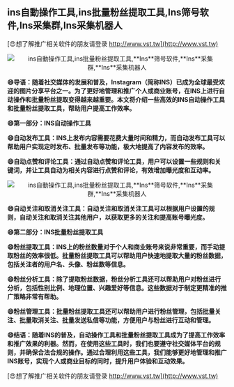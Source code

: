 ## **ins自動操作工具,ins批量粉丝提取工具,**Ins**筛号软件,**Ins**采集群,**Ins**采集机器人**

[😍想了解推广相关软件的朋友请登录 http://www.vst.tw](http://www.vst.tw)

 <center><img src="https://vst.tw/MP4/tuiguang/png/7.png" alt="ins自動操作工具,ins批量粉丝提取工具,**Ins**筛号软件,**Ins**采集群,**Ins**采集机器人"></center>

**😄导语：随着社交媒体的发展和普及，**Ins**tagram（简称INS）已成为全球最受欢迎的图片分享平台之一。为了更好地管理和推广个人或商业账号，在INS上进行自动操作和批量粉丝提取变得越来越重要。本文将介绍一些高效的INS自动操作工具和批量粉丝提取工具，帮助用户提高工作效率。**

**😄第一部分：INS自动操作工具**

**😄自动发布工具：INS上发布内容需要花费大量时间和精力，而自动发布工具可以帮助用户实现定时发布、批量发布等功能，极大地提高了内容发布的效率。**

**😄自动点赞和评论工具：通过自动点赞和评论工具，用户可以设置一些规则和关键词，并让工具自动为相关内容进行点赞和评论，有效增加曝光度和互动率。**

 <center><img src="https://vst.tw/MP4/tuiguang/png/5.png" alt="ins自動操作工具,ins批量粉丝提取工具,**Ins**筛号软件,**Ins**采集群,**Ins**采集机器人"></center>

**😄自动关注和取消关注工具：自动关注和取消关注工具可以根据用户设置的规则，自动关注和取消关注其他用户，以获取更多的关注和提高账号曝光度。**

**😄第二部分：INS批量粉丝提取工具**

**😄粉丝提取工具：INS上的粉丝数量对于个人和商业账号来说非常重要，而手动提取粉丝的效率很低。批量粉丝提取工具可以帮助用户快速地提取大量的粉丝数据，包括关注者的用户名、头像、粉丝数等信息。**

**😄粉丝分析工具：除了提取粉丝数据，粉丝分析工具还可以帮助用户对粉丝进行分析，包括性别比例、地理位置、兴趣爱好等信息。这些数据对于制定更精准的推广策略非常有帮助。**

**😄粉丝管理工具：批量粉丝提取工具还可以帮助用户进行粉丝管理，包括批量关注、批量取消关注、批量发送私信等功能，方便用户与粉丝进行互动和管理。**

**😄结语：随着INS的普及，自动操作工具和批量粉丝提取工具成为了提高工作效率和推广效果的利器。然而，在使用这些工具时，我们也要遵守社交媒体平台的规则，并确保合法合规的操作。通过合理利用这些工具，我们能够更好地管理和推广INS账号，实现个人或商业目标的同时，提升用户体验和互动效果。**

[😍想了解推广相关软件的朋友请登录 http://www.vst.tw](http://www.vst.tw)




